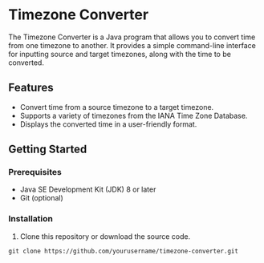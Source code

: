 # Timezone Converter

The Timezone Converter is a Java program that allows you to convert time from one timezone to another. It provides a simple command-line interface for inputting source and target timezones, along with the time to be converted.

## Features

- Convert time from a source timezone to a target timezone.
- Supports a variety of timezones from the IANA Time Zone Database.
- Displays the converted time in a user-friendly format.

## Getting Started

### Prerequisites

- Java SE Development Kit (JDK) 8 or later
- Git (optional)

### Installation

1. Clone this repository or download the source code.

```shell
git clone https://github.com/yourusername/timezone-converter.git
